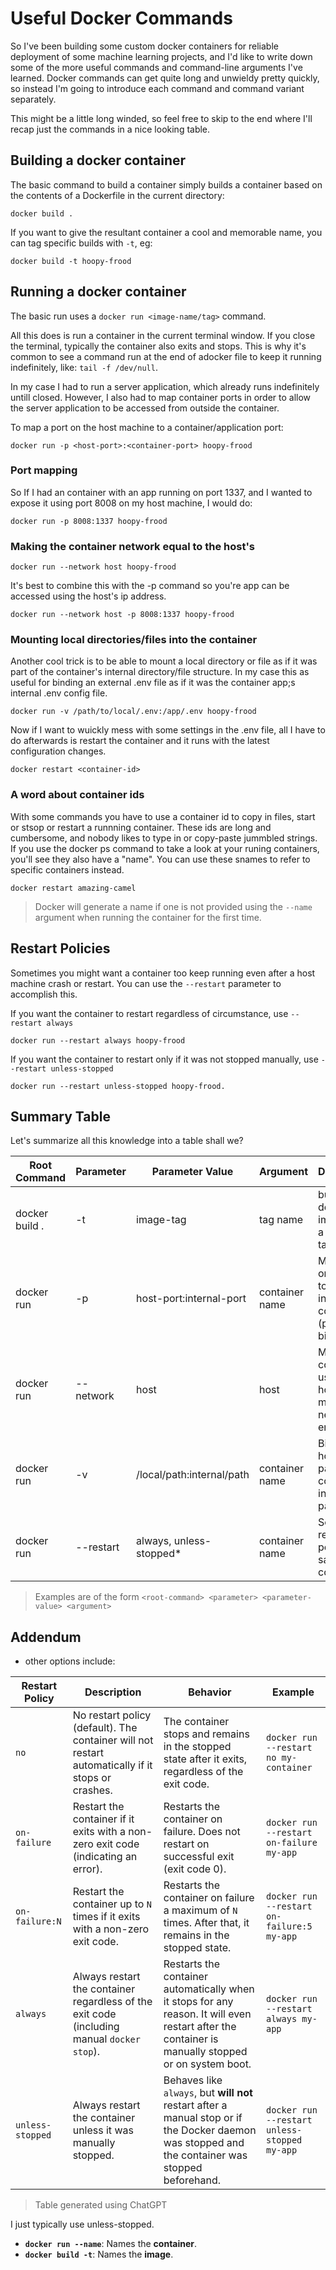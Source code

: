 # Useful Docker Commands

So I've been building some custom docker containers for reliable deployment of some machine learning projects, and I'd like to write down some of the more useful commands and command-line arguments I've learned.
Docker commands can get quite long and unwieldy pretty quickly, so instead I'm going to introduce each command and command variant separately.

This might be a little long winded, so feel free to skip to the end where I'll recap just the commands in a nice looking table.

## Building a docker container

The basic command to build a container simply builds a container based on the contents of a Dockerfile in the current directory:

```
docker build .
```

If you want to give the resultant container a cool and memorable name, you can tag specific builds with ```-t```, eg:

```
docker build -t hoopy-frood
```

## Running a docker container

The basic run uses a ```docker run <image-name/tag>``` command.

All this does is run a container in the current terminal window. If you close the terminal, typically the container also exits and stops. This is why it's common to see a command run at the end of adocker file to keep it running indefinitely, like: ```tail -f /dev/null```.

In my case I had to run a server application, which already runs indefinitely untill closed. However, I also had to map container ports in order to allow the server application to be accessed from outside the container.

To map a port on the host machine to a container/application port:

```
docker run -p <host-port>:<container-port> hoopy-frood
```

### Port mapping

So If I had an container with an app running on port 1337, and I wanted to expose it using port 8008 on my host machine, I would do:

```
docker run -p 8008:1337 hoopy-frood
```

### Making the container network equal to the host's

```
docker run --network host hoopy-frood
```

It's best to combine this with the -p command so you're app can be accessed using the host's ip address.

```
docker run --network host -p 8008:1337 hoopy-frood
```

### Mounting local directories/files into the container

Another cool trick is to be able to mount a local directory or file as if it was part of the container's internal directory/file structure. In my case this as useful for binding an external .env file as if it was the container app;s internal .env config file. 

```
docker run -v /path/to/local/.env:/app/.env hoopy-frood
```

Now if I want to wuickly mess with some settings in the .env file, all I have to do afterwards is restart the container and it runs with the latest configuration changes.

```
docker restart <container-id>
```

### A word about container ids

With some commands you have to use a container id to copy in files, start or stsop or restart a runnning container. These ids are long and cumbersome, and nobody likes to type in or copy-paste jummbled strings. If you use the docker ps command to take a look at your runing containers, you'll see they also have a "name". You can use these snames to refer to specific containers instead.

```
docker restart amazing-camel
```

>Docker will generate a name if one is not provided using the ```--name``` argument when running the container for the first time.

## Restart Policies

Sometimes you might want a container too keep running even after a host machine crash or restart. You can use the ```--restart``` parameter to accomplish this.

If you want the container to restart regardless of circumstance, use ```--restart always```

```
docker run --restart always hoopy-frood
```

If you want the container to restart only if it was not stopped manually, use ```--restart unless-stopped```

```
docker run --restart unless-stopped hoopy-frood.
```


## Summary Table

Let's summarize all this knowledge into a table shall we?

| Root Command   | Parameter | Parameter Value           | Argument       | Description                                                           | Example                                                      |
|----------------|-----------|---------------------------|----------------|-----------------------------------------------------------------------|--------------------------------------------------------------|
| docker build . | -t        | image-tag                 | tag name       | builds a docker image with a specific tag name                        | ```docker build -t hoopy-frood```                            |
| docker run     | -p        | host-port:internal-port   | container name | Maps a port on the host to a port inside the container (port binding) | ```docker run -p 8008:1337 hoopy-frood```                    |
| docker run     | --network | host                      | host           | Makes the container use the host machine's network entirely           | ```docker run --network host hoopy-frood```                  |
| docker run     | -v        | /local/path:internal/path | container name | Binds the host's local path to container's internal path              | ```docker run -v /path/to/local/.env:/app/.env hoopy-frood```|
| docker run     | --restart | always, unless-stopped*   | container name | Sets the restart policy of said container                             | ```docker run --restart unless-stopped hoopy-frood.```       |

> Examples are of the form ```<root-command> <parameter> <parameter-value> <argument>```

## Addendum

* other options include:

| Restart Policy     | Description                                                                                                        | Behavior                                                                                                                                         | Example                                       |
|--------------------|--------------------------------------------------------------------------------------------------------------------|--------------------------------------------------------------------------------------------------------------------------------------------------|-----------------------------------------------|
| `no`               | No restart policy (default). The container will not restart automatically if it stops or crashes.                   | The container stops and remains in the stopped state after it exits, regardless of the exit code.                                                 | `docker run --restart no my-container`        |
| `on-failure`       | Restart the container if it exits with a non-zero exit code (indicating an error).                                  | Restarts the container on failure. Does not restart on successful exit (exit code 0).                                                             | `docker run --restart on-failure my-app`      |
| `on-failure:N`     | Restart the container up to `N` times if it exits with a non-zero exit code.                                        | Restarts the container on failure a maximum of `N` times. After that, it remains in the stopped state.                                             | `docker run --restart on-failure:5 my-app`    |
| `always`           | Always restart the container regardless of the exit code (including manual `docker stop`).                          | Restarts the container automatically when it stops for any reason. It will even restart after the container is manually stopped or on system boot. | `docker run --restart always my-app`          |
| `unless-stopped`   | Always restart the container unless it was manually stopped.                                                        | Behaves like `always`, but **will not** restart after a manual stop or if the Docker daemon was stopped and the container was stopped beforehand.  | `docker run --restart unless-stopped my-app`  |

>Table generated using ChatGPT

I just typically use unless-stopped.

- **`docker run --name`**: Names the **container**.
- **`docker build -t`**: Names the **image**.

